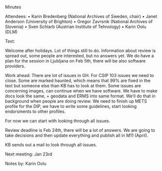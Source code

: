 Minutes

Attendees:
•	Karin Bredenberg (National Archives of Sweden, chair)
•	Janet Anderson (University of Brighton)
•	Gregor Zavrsnik (National Archives of Slovenia)
•	Sven Schlarb (Austrian Institute of Tehnology)
•	Karin Oolu (DLM)

Text:

Welcome after holidays. Lot of things still to do. Information about review is spread out, some people are interested, but no answers yet. We do have a plan for the session in Ljubljana on Feb 5th, there will be also software providers. 

Work ahead: 
There are lot of issues in GH. For CSIP 103 issues we need to close. Some are marked haunted, which means that 99% are fixed in the text but someone else than KB has to look at them.  Some issues are concerning images, can continue when we have software. We have to make docs look the same, + geodata and ERMS into same format. We’ll do that in background when people are doing review. We need to finish up METS profile for the DIP, we have to write some guidelines, start looking endorsments to other profiles. 

For now we can start with looking through all issues. 

Review deadline is Feb 24th, there will be a lot of answers. We are going to take decisions and then update everything and publish all in M11 (April). 

KB sends out a mail to look through all issues. 

Next meeting: Jan 23rd

Notes by: Karin Oolu
